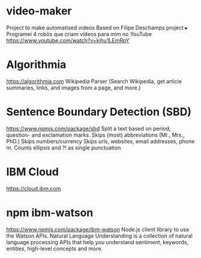 # video-maker
Project to make automatised videos
    Based on Filipe Deschamps project
    ▸ Programei 4 robôs que criam vídeos para mim no YouTube
      https://www.youtube.com/watch?v=kjhu1LEmRpY

# Algorithmia
https://algorithmia.com
    Wikipedia Parser
    (Search Wikipedia, get article summaries, links, and images from a page, and more.)

# Sentence Boundary Detection (SBD)
https://www.npmjs.com/package/sbd
    Split a text based on period, question- and exclamation marks.
        Skips (most) abbreviations (Mr., Mrs., PhD.)
        Skips numbers/currency
        Skips urls, websites, email addresses, phone nr.
        Counts ellipsis and ?! as single punctuation

# IBM Cloud
https://cloud.ibm.com



# npm ibm-watson
https://www.npmjs.com/package/ibm-watson
    Node.js client library to use the Watson APIs.
        Natural Language Understanding is a collection of natural language processing APIs that help you understand sentiment, keywords, entities, high-level concepts and more.
